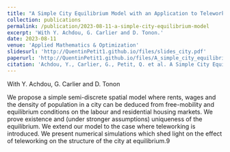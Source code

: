 ```yaml
---
title: "A Simple City Equilibrium Model with an Application to Teleworking"
collection: publications
permalink: /publication/2023-08-11-a-simple-city-equilibrium-model
excerpt: 'With Y. Achdou, G. Carlier and D. Tonon.'
date: 2023-08-11
venue: 'Applied Mathematics & Optimization'
slidesurl: 'http://QuentinPetit1.github.io/files/slides_city.pdf'
paperurl: 'http://QuentinPetit1.github.io/files/A_simple_city_equilibrium_model_with_an_application_to_teleworking.pdf'
citation: 'Achdou, Y., Carlier, G., Petit, Q. et al. A Simple City Equilibrium Model with an Application to Teleworking. Appl Math Optim 88, 60 (2023). https://doi.org/10.1007/s00245-023-10035-z'
---
```


With Y. Achdou, G. Carlier and D. Tonon

We propose a simple semi-discrete spatial model where rents, wages and the density of population in a city can be deduced from free-mobility and equilibrium conditions on the labour and residential housing markets. We prove existence and (under stronger assumptions) uniqueness of the equilibrium. We extend our model to the case where teleworking is introduced. We present numerical simulations which shed light on the effect of teleworking on the structure of the city at equilibrium.9